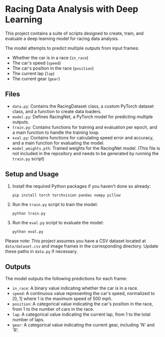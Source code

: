 
# Racing Data Analysis with Deep Learning

This project contains a suite of scripts designed to create, train, and evaluate a deep learning model for racing data analysis.

The model attempts to predict multiple outputs from input frames:

- Whether the car is in a race (`in_race`)
- The car's speed (`speed`)
- The car's position in the race (`position`)
- The current lap (`lap`)
- The current gear (`gear`)

## Files

- `data.py`: Contains the RacingDataset class, a custom PyTorch dataset class, and a function to create data loaders.
- `model.py`: Defines RacingNet, a PyTorch model for predicting multiple outputs.
- `train.py`: Contains functions for training and evaluation per epoch, and a main function to handle the training loop.
- `eval.py`: Contains functions for calculating speed error and accuracy, and a main function for evaluating the model.
- `model_weights.pth`: Trained weights for the RacingNet model. (This file is not included in the repository and needs to be generated by running the `train.py` script)

## Setup and Usage

1. Install the required Python packages if you haven't done so already:
    ```
    pip install torch torchvision pandas numpy pillow
    ```

2. Run the `train.py` script to train the model:
    ```
    python train.py
    ```

3. Run the `eval.py` script to evaluate the model:
    ```
    python eval.py
    ```

Please note: This project assumes you have a CSV dataset located at `data/dataset.csv` and image frames in the corresponding directory. Update these paths in `data.py` if necessary.

## Outputs

The model outputs the following predictions for each frame:

- `in_race`: A binary value indicating whether the car is in a race.
- `speed`: A continuous value representing the car's speed, normalized to [0, 1] where 1 is the maximum speed of 500 mph.
- `position`: A categorical value indicating the car's position in the race, from 1 to the number of cars in the race.
- `lap`: A categorical value indicating the current lap, from 1 to the total number of laps.
- `gear`: A categorical value indicating the current gear, including 'N' and 'R'.
